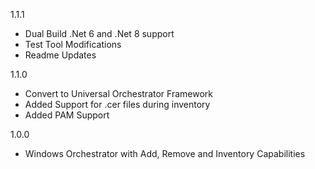 1.1.1
* Dual Build .Net 6 and .Net 8 support
* Test Tool Modifications
* Readme Updates

1.1.0
* Convert to Universal Orchestrator Framework
* Added Support for .cer files during inventory
* Added PAM Support

1.0.0
* Windows Orchestrator with Add, Remove and Inventory Capabilities

